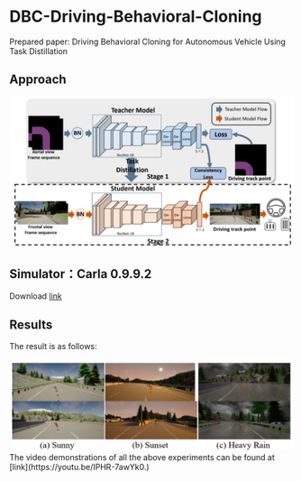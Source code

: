 # DBC-Driving-Behavioral-Cloning

Prepared paper: Driving Behavioral Cloning for Autonomous Vehicle Using Task Distillation

## Approach
<div align=center><img src="img/framework.jpg"></div>


## Simulator：Carla 0.9.9.2
Download [link](https://github.com/carla-simulator/carla)

## Results
The result is as follows:
<div align=center><img src="img/example-res.jpg"></div>
The video demonstrations of all the above experiments can be found at [link](https://youtu.be/IPHR-7awYk0.)
